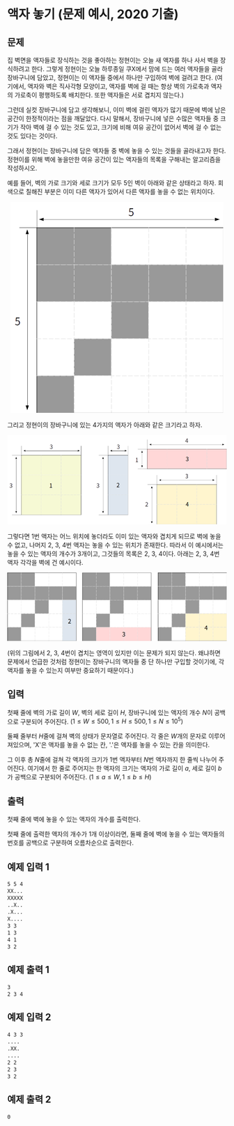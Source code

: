 # 액자 놓기 (문제 예시, 2020 기출)

## 문제

집 벽면을 액자들로 장식하는 것을 좋아하는 정현이는 오늘 새 액자를 하나 사서 벽을 장식하려고 한다. 그렇게 정현이는 오늘 하루종일 쿠X에서 맘에 드는 여러 액자들을 골라 장바구니에 담았고, 정현이는 이 액자들 중에서 하나만 구입하여 벽에 걸려고 한다. (여기에서, 액자와 벽은 직사각형 모양이고, 액자를 벽에 걸 때는 항상 벽의 가로축과 액자의 가로축이 평행하도록 배치한다. 또한 액자들은 서로 겹치지 않는다.)

그런데 실컷 장바구니에 담고 생각해보니, 이미 벽에 걸린 액자가 많기 때문에 벽에 남은 공간이 한정적이라는 점을 깨달았다. 다시 말해서, 장바구니에 넣은 수많은 액자들 중 크기가 작아 벽에 걸 수 있는 것도 있고, 크기에 비해 여유 공간이 없어서 벽에 걸 수 없는 것도 있다는 것이다.

그래서 정현이는 장바구니에 담은 액자들 중 벽에 놓을 수 있는 것들을 골라내고자 한다. 정현이를 위해 벽에 놓을만한 여유 공간이 있는 액자들의 목록을 구해내는 알고리즘을 작성하시오.

예를 들어, 벽의 가로 크기와 세로 크기가 모두 5인 벽이 아래와 같은 상태라고 하자. 회색으로 칠해진 부분은 이미 다른 액자가 있어서 다른 액자를 놓을 수 없는 위치이다.


<div style="text-align:center"><img src="./images/frame-1.png" /></div>

그리고 정현이의 장바구니에 있는 4가지의 액자가 아래와 같은 크기라고 하자.

<div style="text-align:center"><img src="./images/frame-2.png" /></div>

그렇다면 1번 액자는 어느 위치에 놓더라도 이미 있는 액자와 겹치게 되므로 벽에 놓을 수 없고, 나머지 2, 3, 4번 액자는 놓을 수 있는 위치가 존재한다. 따라서 이 예시에서는 놓을 수 있는 액자의 개수가 3개이고, 그것들의 목록은 2, 3, 4이다. 아래는 2, 3, 4번 액자 각각을 벽에 건 예시이다.

<div style="text-align:center"><img src="./images/frame-3.png" /></div>

(위의 그림에서 2, 3, 4번이 겹치는 영역이 있지만 이는 문제가 되지 않는다. 왜냐하면 문제에서 언급한 것처럼 정현이는 장바구니의 액자들 중 단 하나만 구입할 것이기에, 각 액자를 놓을 수 있는지 여부만 중요하기 때문이다.)

## 입력

첫째 줄에 벽의 가로 길이 $W$, 벽의 세로 길이 $H$, 장바구니에 있는 액자의 개수 $N$이 공백으로 구분되어 주어진다. $(1 \leq W \leq 500, 1 \leq H \leq 500, 1 \leq N \leq 10^{5})$

둘째 줄부터 $H$줄에 걸쳐 벽의 상태가 문자열로 주어진다. 각 줄은 $W$개의 문자로 이루어져있으며, 'X'은 액자를 놓을 수 없는 칸, '.'은 액자를 놓을 수 있는 칸을 의미한다.

그 이후 총 $N$줄에 걸쳐 각 액자의 크기가 $1$번 액자부터 $N$번 액자까지 한 줄씩 나누어 주어진다. 여기에서 한 줄로 주어지는 한 액자의 크기는 액자의 가로 길이 $a$, 세로 길이 $b$가 공백으로 구분되어 주어진다. $(1 \leq a \leq W, 1 \leq b \leq H)$

## 출력

첫째 줄에 벽에 놓을 수 있는 액자의 개수를 출력한다.

첫째 줄에 출력한 액자의 개수가 1개 이상이라면, 둘째 줄에 벽에 놓을 수 있는 액자들의 번호를 공백으로 구분하여 오름차순으로 출력한다.

## 예제 입력 1

```
5 5 4
XX...
XXXXX
..X..
.X...
X....
3 3
1 3
4 1
3 2
```

## 예제 출력 1

```
3
2 3 4
```

## 예제 입력 2
```
4 3 3
....
.XX.
....
2 2
2 3
3 2
```

## 예제 출력 2
```
0
```